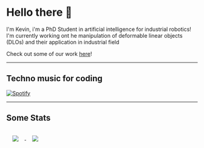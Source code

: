# Hello there 👋

I'm Kevin, i'm a PhD Student in artificial intelligence for industrial robotics! 
I'm currently working ont he manipulation of deformable linear objects (DLOs) and their application in industrial field

Check out some of our work [here](https://github.com/lar-unibo)!

<!--
**KevinGalassi/KevinGalassi** is a ✨ _special_ ✨ repository because its `README.md` (this file) appears on your GitHub profile.

Here are some ideas to get you started:

- 🔭 I’m currently working on ...
- 🌱 I’m currently learning ...
- 👯 I’m looking to collaborate on ...
- 🤔 I’m looking for help with ...
- 💬 Ask me about ...
- 📫 How to reach me: ...
- 😄 Pronouns: ...
- ⚡ Fun fact: ...
-->




_____________
## Techno music for coding
[![Spotify](https://novatorem-eta-one.vercel.app/api/spotify)](https://open.spotify.com/playlist/37i9dQZF1DX6J5NfMJS675)

_____________

## Some Stats

<a href="https://github.com/anuraghazra/github-readme-stats">
  <img align="center"  style="margin:1rem" src="https://github-readme-stats.vercel.app/api?username=KevinGalassi&show_icons=true&include_all_commits=true" />
</a>
<a href="https://github.com/anuraghazra/github-readme-stats">
  <img align="center"  style="margin:1rem"src="https://github-readme-stats.vercel.app/api/top-langs/?username=KevinGalassi&layout=compact" />
</a>


